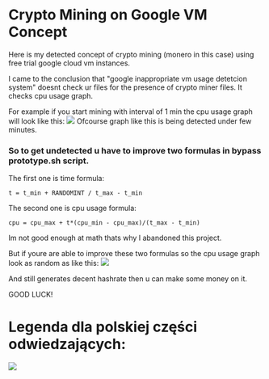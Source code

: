 # Crypto Mining on Google VM Concept
Here is my detected concept of crypto mining (monero in this case) using free trial google cloud vm instances.

I came to the conclusion that "google inappropriate vm usage detetcion system" doesnt check ur files for the presence of crypto miner files. 
It checks cpu usage graph.

For example if you start mining with interval of 1 min the cpu usage graph will look like this:
![](https://i.imgur.com/Ldgl9PL.png)
Ofcourse graph like this is being detected under few minutes.

### So to get undetected u have to improve two formulas in **bypass prototype.sh** script.
The first one is time formula:
```
t = t_min + RANDOMINT / t_max - t_min
```
The second one is cpu usage formula:
```
cpu = cpu_max + t*(cpu_min - cpu_max)/(t_max - t_min)
```

Im not good enough at math thats why I abandoned this project. 

But if youre are able to improve these two formulas so the cpu usage graph look as random as like this:
![](https://i.imgur.com/0W8HlIc.png)

And still generates decent hashrate then u can make some money on it.

GOOD LUCK!

# Legenda dla polskiej części odwiedzających:
![](https://i.imgur.com/u5YhhaD.png)

